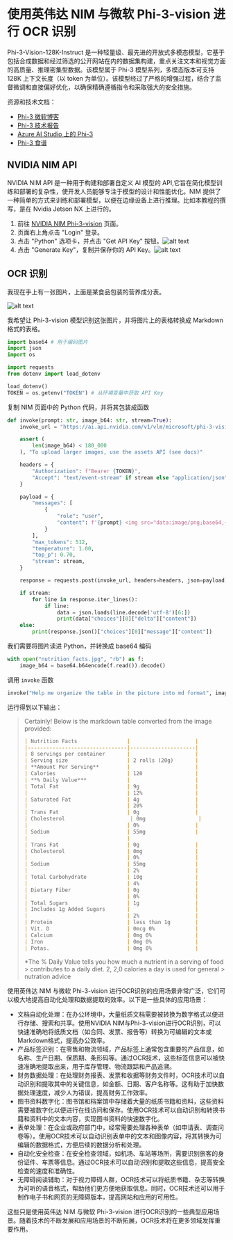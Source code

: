 # 使用英伟达 NIM 与微软 Phi-3-vision 进行 OCR 识别

Phi-3-Vision-128K-Instruct 是一种轻量级、最先进的开放式多模态模型，它基于包括合成数据和经过筛选的公开网站在内的数据集构建，重点关注文本和视觉方面的高质量、推理密集型数据。该模型属于 Phi-3 模型系列，多模态版本可支持 128K 上下文长度（以 token 为单位）。该模型经过了严格的增强过程，结合了监督微调和直接偏好优化，以确保精确遵循指令和采取强大的安全措施。

资源和技术文档：

-  [Phi-3 微软博客](https://azure.microsoft.com/blog/new-models-added-to-the-phi-3-family-available-on-microsoft-azure/?WT.mc_id=studentamb_228125)
-  [Phi-3 技术报告](https://aka.ms/phi3-tech-report)
-  [Azure AI Studio 上的 Phi-3](https://aka.ms/try-phi3vision)
-  [Phi-3 食谱](https://github.com/microsoft/Phi-3CookBook)

 
## NVIDIA NIM API

NVIDIA NIM API 是一种用于构建和部署自定义 AI 模型的 API,它旨在简化模型训练和部署的复杂性，使开发人员能够专注于模型的设计和性能优化。NIM 提供了一种简单的方式来训练和部署模型，以便在边缘设备上进行推理。比如本教程的撰写，是在 Nvidia Jetson NX 上进行的。

1. 前往 [NVIDIA NIM Phi-3-vision](https://build.nvidia.com/microsoft/phi-3-vision-128k-instruct) 页面。
2. 页面右上角点击 "Login" 登录。
3. 点击 "Python" 选项卡，并点击 "Get API Key" 按钮。![alt text](https://raw.githubusercontent.com/JamboChen/Jambo-blog/master/img/phi3/ocr/1.png)
4. 点击 "Generate Key"，复制并保存你的 API Key。![alt text](https://raw.githubusercontent.com/JamboChen/Jambo-blog/master/img/phi3/ocr/2.png)

## OCR 识别

我现在手上有一张图片，上面是某食品包装的营养成分表。

![alt text](https://raw.githubusercontent.com/JamboChen/Jambo-blog/master/example/phi3/nutrition_facts.jpg)

我希望让 Phi-3-vision 模型识别这张图片，并将图片上的表格转换成 Markdown 格式的表格。

```python
import base64 # 用于编码图片
import json
import os

import requests
from dotenv import load_dotenv

load_dotenv()
TOKEN = os.getenv("TOKEN") # 从环境变量中获取 API Key
```

复制 NIM 页面中的 Python 代码，并将其包装成函数

```python
def invoke(prompt: str, image_b64: str, stream=True):
    invoke_url = "https://ai.api.nvidia.com/v1/vlm/microsoft/phi-3-vision-128k-instruct"

    assert (
        len(image_b64) < 180_000
    ), "To upload larger images, use the assets API (see docs)"

    headers = {
        "Authorization": f"Bearer {TOKEN}",
        "Accept": "text/event-stream" if stream else "application/json",
    }

    payload = {
        "messages": [
            {
                "role": "user",
                "content": f'{prompt} <img src="data:image/png;base64,{image_b64}" />',
            }
        ],
        "max_tokens": 512,
        "temperature": 1.00,
        "top_p": 0.70,
        "stream": stream,
    }

    response = requests.post(invoke_url, headers=headers, json=payload)

    if stream:
        for line in response.iter_lines():
            if line:
                data = json.loads(line.decode('utf-8')[6:])
                print(data["choices"][0]["delta"]["content"])
    else:
        print(response.json()["choices"][0]["message"]["content"])
```

我们需要将图片读进 Python，并转换成 base64 编码

```python
with open("nutrition_facts.jpg", "rb") as f:
    image_b64 = base64.b64encode(f.read()).decode()
```

调用 `invoke` 函数

```python
invoke("Help me organize the table in the picture into md format", image_b64, stream=False)
```

运行得到以下输出：

> Certainly! Below is the markdown table converted from the image provided:
> 
> ```markdown
> | Nutrition Facts                |                     |
> |--------------------------------|---------------------|
> | 8 servings per container       |                     |
> | Serving size                   | 2 rolls (20g)       |
> | **Amount Per Serving**         |                     |
> | Calories                       | 120                 |
> | **% Daily Value***             |                     |
> | Total Fat                      | 9g                  |
> |                                | 12%                 |
> | Saturated Fat                  | 4g                  |
> |                                | 20%                 |
> | Trans Fat                      | 0g                  |
> | Cholesterol                     | 0mg                 |
> |                                | 0%                  |
> | Sodium                         | 55mg                |
> |                                |
> | Trans Fat                      | 0g                  |
> | Cholesterol                    | 0mg                 |
> |                                | 0%                  |
> | Sodium                         | 55mg                |
> |                                | 2%                  |
> | Total Carbohydrate             | 10g                 |
> |                                | 4%                  |
> | Dietary Fiber                  | 0g                  |
> |                                | 0%                  |
> | Total Sugars                   | 1g                  |
> | Includes 1g Added Sugars       |                     |
> |                                | 2%                  |
> | Protein                        | less than 1g        |
> | Vit. D                         | 0mcg 0%             |
> | Calcium                        | 0mg 0%              |
> | Iron                           | 0mg 0%              |
> | Potas.                         | 0mg 0%              |
> ```
> 
> *The % Daily Value tells you how much a nutrient in a serving of food > contributes to a daily diet. 2, 2,0 calories a day is used for general > nutration advice


使用英伟达 NIM 与微软 Phi-3-vision 进行OCR识别的应用场景非常广泛，它们可以极大地提高自动化处理和数据提取的效率。以下是一些具体的应用场景：
- 文档自动化处理：在办公环境中，大量纸质文档需要被转换为数字格式以便进行存储、搜索和共享。使用NVIDIA NIM与Phi-3-vision进行OCR识别，可以快速准确地将纸质文档（如合同、发票、报告等）转换为可编辑的文本或Markdown格式，提高办公效率。
- 产品标签识别：在零售和物流领域，产品标签上通常包含重要的产品信息，如名称、生产日期、保质期、条形码等。通过OCR技术，这些标签信息可以被快速准确地提取出来，用于库存管理、物流跟踪和产品追溯。
- 财务数据处理：在处理财务报表、发票和收据等财务文件时，OCR技术可以自动识别和提取其中的关键信息，如金额、日期、客户名称等。这有助于加快数据处理速度，减少人为错误，提高财务工作效率。
- 图书资料数字化：图书馆和档案馆中存储着大量的纸质书籍和资料，这些资料需要被数字化以便进行在线访问和保存。使用OCR技术可以自动识别和转换书籍和资料中的文本内容，实现图书资料的快速数字化。
- 表单处理：在企业或政府部门中，经常需要处理各种表单（如申请表、调查问卷等）。使用OCR技术可以自动识别表单中的文本和图像内容，将其转换为可编辑的数据格式，方便后续的数据分析和处理。
- 自动化安全检查：在安全检查领域，如机场、车站等场所，需要识别旅客的身份证件、车票等信息。通过OCR技术可以自动识别和提取这些信息，提高安全检查的速度和准确性。
- 无障碍阅读辅助：对于视力障碍人群，OCR技术可以将纸质书籍、杂志等转换为可听的语音格式，帮助他们更方便地获取信息。同时，OCR技术还可以用于制作电子书和网页的无障碍版本，提高网站和应用的可用性。

这些只是使用英伟达 NIM 与微软 Phi-3-vision 进行OCR识别的一些典型应用场景。随着技术的不断发展和应用场景的不断拓展，OCR技术将在更多领域发挥重要作用。